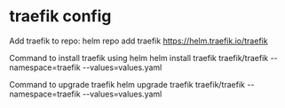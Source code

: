 # traefik config

Add traefik to repo:
helm repo add traefik https://helm.traefik.io/traefik


Command to install traefik using helm
helm install traefik traefik/traefik --namespace=traefik --values=values.yaml

Command to upgrade traefik
helm upgrade traefik traefik/traefik --namespace=traefik --values=values.yaml
